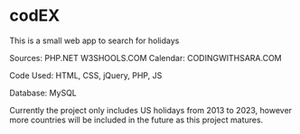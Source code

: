 # codEX
This is a small web app to search for holidays

Sources: 
PHP.NET
W3SHOOLS.COM
Calendar: CODINGWITHSARA.COM

Code Used:
HTML, CSS, jQuery, PHP, JS

Database: MySQL

Currently the project only includes US holidays from 2013 to 2023, however more countries will be included in the future as this project matures.
